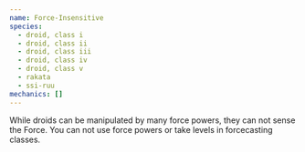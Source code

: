 ```yaml
---
name: Force-Insensitive
species:
  - droid, class i
  - droid, class ii
  - droid, class iii
  - droid, class iv
  - droid, class v
  - rakata
  - ssi-ruu
mechanics: []
---
```

While droids can be manipulated by many force powers, they can not sense the Force. You can not use force powers or take levels in forcecasting classes.
